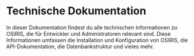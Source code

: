 # Technische Dokumentation

In dieser Dokumentation findest du alle technischen Informationen zu OSIRIS, die für Entwickler und Administratoren relevant sind. Diese Informationen umfassen die Installation und Konfiguration von OSIRIS, die API-Dokumentation, die Datenbankstruktur und vieles mehr.
